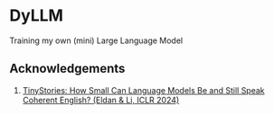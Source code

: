 # DyLLM
Training my own (mini) Large Language Model

## Acknowledgements

1. [TinyStories: How Small Can Language Models Be and Still Speak Coherent English? (Eldan & Li, ICLR 2024)](https://arxiv.org/abs/2305.07759)
